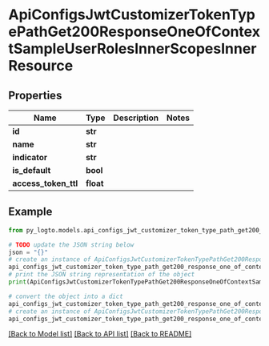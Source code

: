 # ApiConfigsJwtCustomizerTokenTypePathGet200ResponseOneOfContextSampleUserRolesInnerScopesInnerResource


## Properties

Name | Type | Description | Notes
------------ | ------------- | ------------- | -------------
**id** | **str** |  | 
**name** | **str** |  | 
**indicator** | **str** |  | 
**is_default** | **bool** |  | 
**access_token_ttl** | **float** |  | 

## Example

```python
from py_logto.models.api_configs_jwt_customizer_token_type_path_get200_response_one_of_context_sample_user_roles_inner_scopes_inner_resource import ApiConfigsJwtCustomizerTokenTypePathGet200ResponseOneOfContextSampleUserRolesInnerScopesInnerResource

# TODO update the JSON string below
json = "{}"
# create an instance of ApiConfigsJwtCustomizerTokenTypePathGet200ResponseOneOfContextSampleUserRolesInnerScopesInnerResource from a JSON string
api_configs_jwt_customizer_token_type_path_get200_response_one_of_context_sample_user_roles_inner_scopes_inner_resource_instance = ApiConfigsJwtCustomizerTokenTypePathGet200ResponseOneOfContextSampleUserRolesInnerScopesInnerResource.from_json(json)
# print the JSON string representation of the object
print(ApiConfigsJwtCustomizerTokenTypePathGet200ResponseOneOfContextSampleUserRolesInnerScopesInnerResource.to_json())

# convert the object into a dict
api_configs_jwt_customizer_token_type_path_get200_response_one_of_context_sample_user_roles_inner_scopes_inner_resource_dict = api_configs_jwt_customizer_token_type_path_get200_response_one_of_context_sample_user_roles_inner_scopes_inner_resource_instance.to_dict()
# create an instance of ApiConfigsJwtCustomizerTokenTypePathGet200ResponseOneOfContextSampleUserRolesInnerScopesInnerResource from a dict
api_configs_jwt_customizer_token_type_path_get200_response_one_of_context_sample_user_roles_inner_scopes_inner_resource_from_dict = ApiConfigsJwtCustomizerTokenTypePathGet200ResponseOneOfContextSampleUserRolesInnerScopesInnerResource.from_dict(api_configs_jwt_customizer_token_type_path_get200_response_one_of_context_sample_user_roles_inner_scopes_inner_resource_dict)
```
[[Back to Model list]](../README.md#documentation-for-models) [[Back to API list]](../README.md#documentation-for-api-endpoints) [[Back to README]](../README.md)


